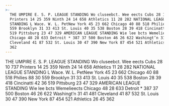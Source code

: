 ```yaml
---
>-
  THE UMPIRE E. S. P. LEAGUE STANDING Wo cluseebct. Wee eects Cubs 28 10 737
  Printers 14 25 359 Ninth 24 14 658 Athletics 11 28 282 NATIONAL LEAGUE
  STANDING L Wace. W. L. PetNew York 45 23 662 Chicago 40 88 518 Philies 88 30
  559 Brooklyn 31 33 413 St. Louis 40 35 538 Boston 28 39 418 Cincinatti 42 36
  519 Pittsburg 23 47 329 AMERICAN LEAGUE STANDING Wie lee bcts Wemelieects
  Chicago 48 28 633 Detroit * 387 37 500 Boston 46 26 622 Washingt’n 31 41 481
  Cleveland 41 87 532 St. Louis 30 47 390 New York 87 454 521 Athletics 26 45
  362
---
```


THE UMPIRE E. S. P. LEAGUE STANDING Wo cluseebct. Wee eects Cubs 28 10 737 Printers 14 25 359 Ninth 24 14 658 Athletics 11 28 282 NATIONAL LEAGUE STANDING L Wace. W. L. PetNew York 45 23 662 Chicago 40 88 518 Philies 88 30 559 Brooklyn 31 33 413 St. Louis 40 35 538 Boston 28 39 418 Cincinatti 42 36 519 Pittsburg 23 47 329 AMERICAN LEAGUE STANDING Wie lee bcts Wemelieects Chicago 48 28 633 Detroit * 387 37 500 Boston 46 26 622 Washingt’n 31 41 481 Cleveland 41 87 532 St. Louis 30 47 390 New York 87 454 521 Athletics 26 45 362